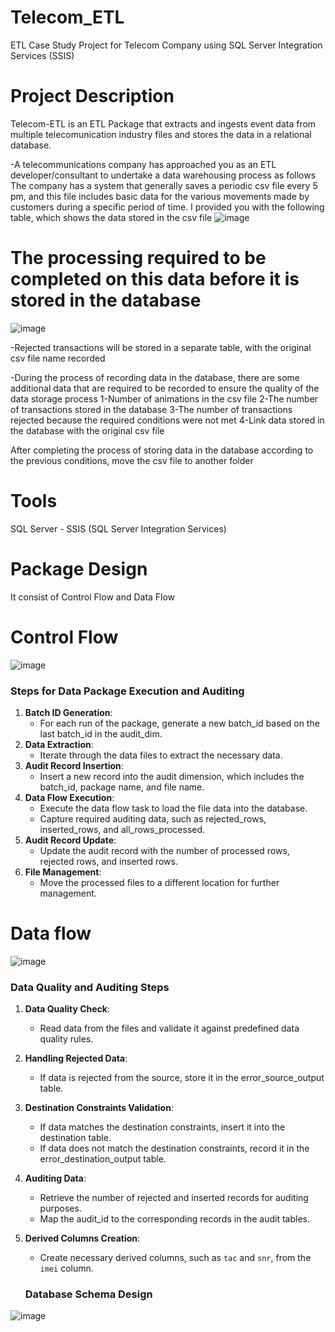 # Telecom_ETL
 ETL Case Study Project for Telecom Company using SQL Server Integration Services (SSIS)
# Project Description
 Telecom-ETL is an ETL Package that extracts and ingests event data from multiple telecomunication industry files and stores the data in a relational database.

-A telecommunications company has approached you as an ETL developer/consultant to undertake a data warehousing process as follows
The company has a system that generally saves a periodic csv file every 5 pm, and this file includes basic data for the various movements made by customers during a specific period of time.
I provided you with the following table, which shows the data stored in the csv file
 ![image](https://github.com/user-attachments/assets/17a1763a-4aca-4616-be2c-582a9ba13909)

 # The processing required to be completed on this data before it is stored in the database
![image](https://github.com/user-attachments/assets/3effae61-14c2-4709-930d-a9cb589fbb9a)

-Rejected transactions will be stored in a separate table, with the original csv file name recorded

-During the process of recording data in the database, there are some additional data that are required to be recorded to ensure the quality of the data storage process
1-Number of animations in the csv file
2-The number of transactions stored in the database
3-The number of transactions rejected because the required conditions were not met
4-Link data stored in the database with the original csv file

After completing the process of storing data in the database according to the previous conditions, move the csv file to another folder

# Tools
SQL Server - SSIS (SQL Server Integration Services)

# Package Design
It consist of Control Flow and Data Flow
# Control Flow
![image](https://github.com/user-attachments/assets/1827dcaf-8dda-465a-bf19-ce175becf558)
### Steps for Data Package Execution and Auditing

1. **Batch ID Generation**: 
   - For each run of the package, generate a new batch_id based on the last batch_id in the audit_dim.
2. **Data Extraction**:
   - Iterate through the data files to extract the necessary data.
3. **Audit Record Insertion**:
   - Insert a new record into the audit dimension, which includes the batch_id, package name, and file name.
4. **Data Flow Execution**:
   - Execute the data flow task to load the file data into the database.
   - Capture required auditing data, such as rejected_rows, inserted_rows, and all_rows_processed.
5. **Audit Record Update**:
   - Update the audit record with the number of processed rows, rejected rows, and inserted rows.
6. **File Management**:
   - Move the processed files to a different location for further management.
# Data flow

![image](https://github.com/user-attachments/assets/2c02a36b-1562-4ffc-813b-bfedf0d320a3)

### Data Quality and Auditing Steps

1. **Data Quality Check**:
   - Read data from the files and validate it against predefined data quality rules.
2. **Handling Rejected Data**:
   - If data is rejected from the source, store it in the error_source_output table.
3. **Destination Constraints Validation**:
   - If data matches the destination constraints, insert it into the destination table.
   - If data does not match the destination constraints, record it in the error_destination_output table.
4. **Auditing Data**:
   - Retrieve the number of rejected and inserted records for auditing purposes.
   - Map the audit_id to the corresponding records in the audit tables.
5. **Derived Columns Creation**:
   - Create necessary derived columns, such as `tac` and `snr`, from the `imei` column.
  
   ### Database Schema Design
![image](https://github.com/user-attachments/assets/78f683cc-1cdd-4f6e-babc-9199e2384843)




